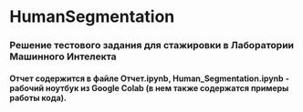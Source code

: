 # HumanSegmentation
### Решение тестового задания для стажировки в Лаборатории Машинного Интелекта

#### Отчет содержится в файле Отчет.ipynb, Human_Segmentation.ipynb - рабочий ноутбук из Google Colab (в нем также содержатся примеры работы кода).
